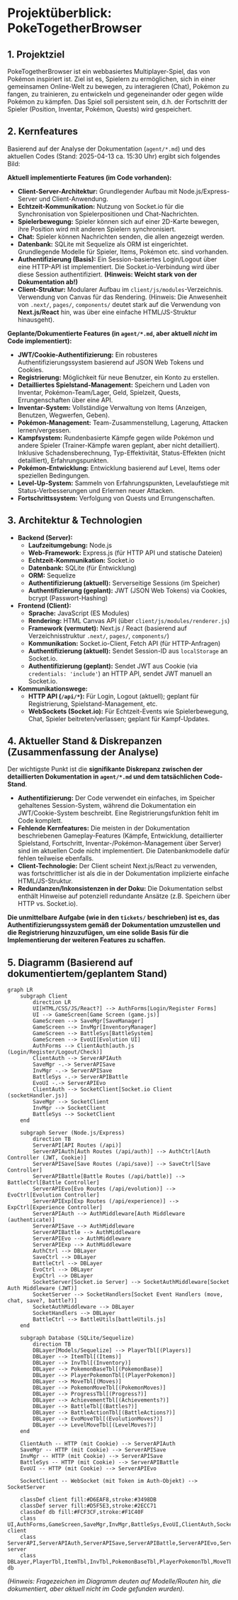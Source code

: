 # Projektüberblick: PokeTogetherBrowser

## 1. Projektziel

PokeTogetherBrowser ist ein webbasiertes Multiplayer-Spiel, das von Pokémon inspiriert ist. Ziel ist es, Spielern zu ermöglichen, sich in einer gemeinsamen Online-Welt zu bewegen, zu interagieren (Chat), Pokémon zu fangen, zu trainieren, zu entwickeln und gegeneinander oder gegen wilde Pokémon zu kämpfen. Das Spiel soll persistent sein, d.h. der Fortschritt der Spieler (Position, Inventar, Pokémon, Quests) wird gespeichert.

## 2. Kernfeatures

Basierend auf der Analyse der Dokumentation (`agent/*.md`) und des aktuellen Codes (Stand: 2025-04-13 ca. 15:30 Uhr) ergibt sich folgendes Bild:

**Aktuell implementierte Features (im Code vorhanden):**

*   **Client-Server-Architektur:** Grundlegender Aufbau mit Node.js/Express-Server und Client-Anwendung.
*   **Echtzeit-Kommunikation:** Nutzung von Socket.io für die Synchronisation von Spielerpositionen und Chat-Nachrichten.
*   **Spielerbewegung:** Spieler können sich auf einer 2D-Karte bewegen, ihre Position wird mit anderen Spielern synchronisiert.
*   **Chat:** Spieler können Nachrichten senden, die allen angezeigt werden.
*   **Datenbank:** SQLite mit Sequelize als ORM ist eingerichtet. Grundlegende Modelle für Spieler, Items, Pokémon etc. sind vorhanden.
*   **Authentifizierung (Basis):** Ein Session-basiertes Login/Logout über eine HTTP-API ist implementiert. Die Socket.io-Verbindung wird über diese Session authentifiziert. **(Hinweis: Weicht stark von der Dokumentation ab!)**
*   **Client-Struktur:** Modularer Aufbau im `client/js/modules`-Verzeichnis. Verwendung von Canvas für das Rendering. (Hinweis: Die Anwesenheit von `.next/`, `pages/`, `components/` deutet stark auf die Verwendung von **Next.js/React** hin, was über eine einfache HTML/JS-Struktur hinausgeht).

**Geplante/Dokumentierte Features (in `agent/*.md`, aber aktuell *nicht* im Code implementiert):**

*   **JWT/Cookie-Authentifizierung:** Ein robusteres Authentifizierungssystem basierend auf JSON Web Tokens und Cookies.
*   **Registrierung:** Möglichkeit für neue Benutzer, ein Konto zu erstellen.
*   **Detailliertes Spielstand-Management:** Speichern und Laden von Inventar, Pokémon-Team/Lager, Geld, Spielzeit, Quests, Errungenschaften über eine API.
*   **Inventar-System:** Vollständige Verwaltung von Items (Anzeigen, Benutzen, Wegwerfen, Geben).
*   **Pokémon-Management:** Team-Zusammenstellung, Lagerung, Attacken lernen/vergessen.
*   **Kampfsystem:** Rundenbasierte Kämpfe gegen wilde Pokémon und andere Spieler (Trainer-Kämpfe waren geplant, aber nicht detailliert). Inklusive Schadensberechnung, Typ-Effektivität, Status-Effekten (nicht detailliert), Erfahrungspunkten.
*   **Pokémon-Entwicklung:** Entwicklung basierend auf Level, Items oder speziellen Bedingungen.
*   **Level-Up-System:** Sammeln von Erfahrungspunkten, Levelaufstiege mit Status-Verbesserungen und Erlernen neuer Attacken.
*   **Fortschrittssystem:** Verfolgung von Quests und Errungenschaften.

## 3. Architektur & Technologien

*   **Backend (Server):**
    *   **Laufzeitumgebung:** Node.js
    *   **Web-Framework:** Express.js (für HTTP API und statische Dateien)
    *   **Echtzeit-Kommunikation:** Socket.io
    *   **Datenbank:** SQLite (für Entwicklung)
    *   **ORM:** Sequelize
    *   **Authentifizierung (aktuell):** Serverseitige Sessions (im Speicher)
    *   **Authentifizierung (geplant):** JWT (JSON Web Tokens) via Cookies, bcrypt (Passwort-Hashing)
*   **Frontend (Client):**
    *   **Sprache:** JavaScript (ES Modules)
    *   **Rendering:** HTML Canvas API (über `client/js/modules/renderer.js`)
    *   **Framework (vermutet):** Next.js / React (basierend auf Verzeichnisstruktur `.next/`, `pages/`, `components/`)
    *   **Kommunikation:** Socket.io-Client, Fetch API (für HTTP-Anfragen)
    *   **Authentifizierung (aktuell):** Sendet Session-ID aus `localStorage` an Socket.io.
    *   **Authentifizierung (geplant):** Sendet JWT aus Cookie (via `credentials: 'include'`) an HTTP API, sendet JWT manuell an Socket.io.
*   **Kommunikationswege:**
    *   **HTTP API (`/api/*`):** Für Login, Logout (aktuell); geplant für Registrierung, Spielstand-Management, etc.
    *   **WebSockets (Socket.io):** Für Echtzeit-Events wie Spielerbewegung, Chat, Spieler beitreten/verlassen; geplant für Kampf-Updates.

## 4. Aktueller Stand & Diskrepanzen (Zusammenfassung der Analyse)

Der wichtigste Punkt ist die **signifikante Diskrepanz zwischen der detaillierten Dokumentation in `agent/*.md` und dem tatsächlichen Code-Stand**.

*   **Authentifizierung:** Der Code verwendet ein einfaches, im Speicher gehaltenes Session-System, während die Dokumentation ein JWT/Cookie-System beschreibt. Eine Registrierungsfunktion fehlt im Code komplett.
*   **Fehlende Kernfeatures:** Die meisten in der Dokumentation beschriebenen Gameplay-Features (Kämpfe, Entwicklung, detaillierter Spielstand, Fortschritt, Inventar-/Pokémon-Management über Server) sind im aktuellen Code nicht implementiert. Die Datenbankmodelle dafür fehlen teilweise ebenfalls.
*   **Client-Technologie:** Der Client scheint Next.js/React zu verwenden, was fortschrittlicher ist als die in der Dokumentation implizierte einfache HTML/JS-Struktur.
*   **Redundanzen/Inkonsistenzen in der Doku:** Die Dokumentation selbst enthält Hinweise auf potenziell redundante Ansätze (z.B. Speichern über HTTP vs. Socket.io).

**Die unmittelbare Aufgabe (wie in den `tickets/` beschrieben) ist es, das Authentifizierungssystem gemäß der Dokumentation umzustellen und die Registrierung hinzuzufügen, um eine solide Basis für die Implementierung der weiteren Features zu schaffen.**

## 5. Diagramm (Basierend auf dokumentiertem/geplantem Stand)

```mermaid
graph LR
    subgraph Client
        direction LR
        UI[HTML/CSS/JS/React?] --> AuthForms[Login/Register Forms]
        UI --> GameScreen[Game Screen (game.js)]
        GameScreen --> SaveMgr[SaveManager]
        GameScreen --> InvMgr[InventoryManager]
        GameScreen --> BattleSys[BattleSystem]
        GameScreen --> EvoUI[Evolution UI]
        AuthForms --> ClientAuth[auth.js (Login/Register/Logout/Check)]
        ClientAuth --> ServerAPIAuth
        SaveMgr -.-> ServerAPISave
        InvMgr -.-> ServerAPISave
        BattleSys -.-> ServerAPIBattle
        EvoUI -.-> ServerAPIEvo
        ClientAuth --> SocketClient[Socket.io Client (socketHandler.js)]
        SaveMgr --> SocketClient
        InvMgr --> SocketClient
        BattleSys --> SocketClient
    end

    subgraph Server (Node.js/Express)
        direction TB
        ServerAPI[API Routes (/api)]
        ServerAPIAuth[Auth Routes (/api/auth)] --> AuthCtrl[Auth Controller (JWT, Cookie)]
        ServerAPISave[Save Routes (/api/save)] --> SaveCtrl[Save Controller]
        ServerAPIBattle[Battle Routes (/api/battle)] --> BattleCtrl[Battle Controller]
        ServerAPIEvo[Evo Routes (/api/evolution)] --> EvoCtrl[Evolution Controller]
        ServerAPIExp[Exp Routes (/api/experience)] --> ExpCtrl[Experience Controller]
        ServerAPIAuth --> AuthMiddleware[Auth Middleware (authenticate)]
        ServerAPISave --> AuthMiddleware
        ServerAPIBattle --> AuthMiddleware
        ServerAPIEvo --> AuthMiddleware
        ServerAPIExp --> AuthMiddleware
        AuthCtrl --> DBLayer
        SaveCtrl --> DBLayer
        BattleCtrl --> DBLayer
        EvoCtrl --> DBLayer
        ExpCtrl --> DBLayer
        SocketServer[Socket.io Server] --> SocketAuthMiddleware[Socket Auth Middleware (JWT)]
        SocketServer --> SocketHandlers[Socket Event Handlers (move, chat, save?, battle?)]
        SocketAuthMiddleware --> DBLayer
        SocketHandlers --> DBLayer
        BattleCtrl --> BattleUtils[battleUtils.js]
    end

    subgraph Database (SQLite/Sequelize)
        direction TB
        DBLayer[Models/Sequelize] --> PlayerTbl[(Players)]
        DBLayer --> ItemTbl[(Items)]
        DBLayer --> InvTbl[(Inventory)]
        DBLayer --> PokemonBaseTbl[(PokemonBase)]
        DBLayer --> PlayerPokemonTbl[(PlayerPokemon)]
        DBLayer --> MoveTbl[(Moves)]
        DBLayer --> PokemonMoveTbl[(PokemonMoves)]
        DBLayer --> ProgressTbl[(Progress?)]
        DBLayer --> AchievementTbl[(Achievements?)]
        DBLayer --> BattleTbl[(Battles?)]
        DBLayer --> BattleActionTbl[(BattleActions?)]
        DBLayer --> EvoMoveTbl[(EvolutionMoves?)]
        DBLayer --> LevelMoveTbl[(LevelMoves?)]
    end

    ClientAuth -- HTTP (mit Cookie) --> ServerAPIAuth
    SaveMgr -- HTTP (mit Cookie) --> ServerAPISave
    InvMgr -- HTTP (mit Cookie) --> ServerAPISave
    BattleSys -- HTTP (mit Cookie) --> ServerAPIBattle
    EvoUI -- HTTP (mit Cookie) --> ServerAPIEvo

    SocketClient -- WebSocket (mit Token im Auth-Objekt) --> SocketServer

    classDef client fill:#D6EAF8,stroke:#3498DB
    classDef server fill:#D5F5E3,stroke:#2ECC71
    classDef db fill:#FCF3CF,stroke:#F1C40F
    class UI,AuthForms,GameScreen,SaveMgr,InvMgr,BattleSys,EvoUI,ClientAuth,SocketClient client
    class ServerAPI,ServerAPIAuth,ServerAPISave,ServerAPIBattle,ServerAPIEvo,ServerAPIExp,AuthCtrl,SaveCtrl,BattleCtrl,EvoCtrl,ExpCtrl,AuthMiddleware,SocketServer,SocketAuthMiddleware,SocketHandlers,BattleUtils server
    class DBLayer,PlayerTbl,ItemTbl,InvTbl,PokemonBaseTbl,PlayerPokemonTbl,MoveTbl,PokemonMoveTbl,ProgressTbl,AchievementTbl,BattleTbl,BattleActionTbl,EvoMoveTbl,LevelMoveTbl db

```

*(Hinweis: Fragezeichen im Diagramm deuten auf Modelle/Routen hin, die dokumentiert, aber aktuell nicht im Code gefunden wurden).*
